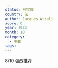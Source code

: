 ```yaml
---
status: 已完成
country: 法
author: Jacques Attali
score: 8
year: 2023
month: 10
category:
  - 书籍
tags:
---
```

8/10 强烈推荐
